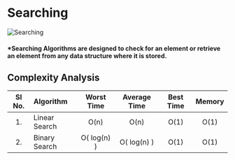 # Searching

![Searching](https://github.com/nandanabhishek/Data-Structure/blob/main/Searching/searching.png)
#### *Searching Algorithms are designed to check for an element or retrieve an element from any data structure where it is stored.

## Complexity Analysis

| Sl No. | Algorithm | Worst Time | Average Time | Best Time | Memory |
| :---: | :--- | :---: | :---: | :---: | :---: 
| 1. | Linear Search | O(n) | O(n) | O(1) | O(1)|
| 2. | Binary Search | O( log(n) ) | O( log(n) ) | O(1) | O(1) |
